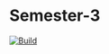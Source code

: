 # Semester-3
[![Build](https://github.com/Azernem/Semester_3/actions/workflows/ci.yml/badge.svg)](https://github.com/Azernem/Semester_3/actions/workflows/ci.yml)
